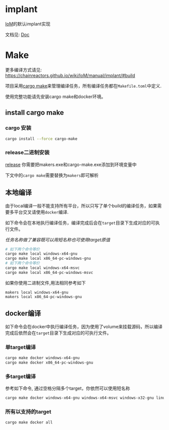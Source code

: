 # implant

[IoM](https://chainreactors.github.io/wiki/IoM/)的默认implant实现

文档见: [Doc](https://chainreactors.github.io/wiki/IoM/manual/implant/)

# Make

更多编译方式请见: https://chainreactors.github.io/wiki/IoM/manual/implant/#build

项目采用[cargo make](https://github.com/sagiegurari/cargo-make)来管理编译任务，所有编译任务都在`Makefile.toml`中定义.

使用完整功能请先安装cargo make和docker环境。

## install cargo make
### cargo 安装

```bash
cargo install --force cargo-make
```

### release二进制安装

[release](https://github.com/sagiegurari/cargo-make/releases)
你需要把makers.exe和cargo-make.exe添加到环境变量中

下文中的`cargo make`需要替换为`makers`即可解析

## 本地编译
由于local编译一般不能支持所有平台，所以只写了单个build的编译任务，如果需要多平台交叉请使用`docker`编译.

如下命令会在本地执行编译任务，编译完成后会在`target`目录下生成对应的可执行文件。

*任务名称做了兼容既可以用短名称也可使用target原值*

```bash
# 如下两个命令等价
cargo make local windows-x64-gnu
cargo make local x86_64-pc-windows-gnu
# 如下两个命令等价
cargo make local windows-x64-msvc
cargo make local x86_64-pc-windows-msvc
```

如果你使用二进制文件,用法相同参考如下

```
makers local windows-x64-gnu
makers local x86_64-pc-windows-gnu
```

## docker编译

如下命令会在docker中执行编译任务，因为使用了volume来挂载源码，所以编译完成后依然会在`target`目录下生成对应的可执行文件。

### 单target编译

```bash
cargo make docker windows-x64-gnu
cargo make docker x86_64-pc-windows-gnu
```

### 多target编译

参考如下命令, 通过空格分隔多个target，你依然可以使用短名称

```bash
cargo make docker windows-x64-gnu windows-x64-msvc windows-x32-gnu linux-x64-gnu linux-x32-gnu
```

### 所有以支持的target

```bash
cargo make docker all
```
